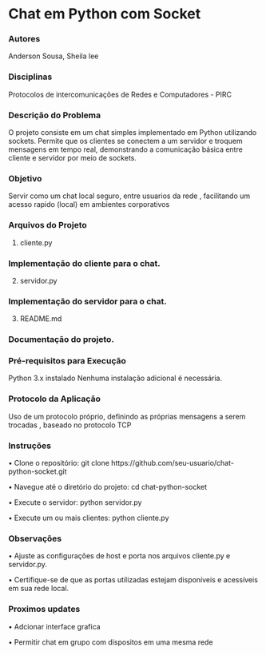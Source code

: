 ### <h1>Chat em Python com Socket</h1>
### Autores
Anderson Sousa, Sheila lee
### Disciplinas
Protocolos de intercomunicações de Redes e Computadores - PIRC
### Descrição do Problema
O projeto consiste em um chat simples implementado em Python utilizando sockets. Permite que os clientes se conectem a um servidor e troquem mensagens em tempo real, demonstrando a comunicação básica entre cliente e servidor por meio de sockets.

### Objetivo 

Servir como um chat local seguro, entre usuarios da rede , facilitando um acesso rapido (local) em 
ambientes corporativos





### Arquivos do Projeto
1. cliente.py
###  Implementação do cliente para o chat.
2. servidor.py
### Implementação do servidor para o chat.
3. README.md
### Documentação do projeto.
### Pré-requisitos para Execução
Python 3.x instalado
Nenhuma instalação adicional é necessária.
### Protocolo da Aplicação
Uso de um protocolo próprio, definindo as próprias mensagens a serem trocadas , baseado no protocolo TCP
### Instruções
<p>• Clone o repositório: git clone https://github.com/seu-usuario/chat-python-socket.git</p>
<p>• Navegue até o diretório do projeto: cd chat-python-socket</p>
<p>• Execute o servidor: python servidor.py</p>
<p>• Execute um ou mais clientes: python cliente.py</p>

### Observações

<p>• Ajuste as configurações de host e porta nos arquivos cliente.py e servidor.py. </p>
<p>• Certifique-se de que as portas utilizadas estejam disponíveis e acessíveis em sua rede local. </p>


### Proximos updates 

<p>• Adcionar interface grafica </p>
<p>• Permitir chat em grupo com dispositos em uma mesma rede </p>








